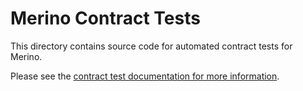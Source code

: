 # Merino Contract Tests

This directory contains source code for automated contract tests for Merino.

Please see the [contract test documentation for more information][1].

[1]: /docs/testing/contract-tests/contract-tests.md
